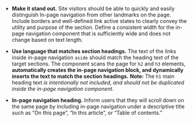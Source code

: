 - **Make it stand out.** Site visitors should be able to quickly and easily distinguish In-page navigation from other landmarks on the page. Include borders and well-defined link active states to clearly convey the utility and purpose of the section. Define a consistent width for the in-page navigation component that is sufficiently wide and does not change based on text length.

- **Use language that matches section headings.** The text of the links inside in-page navigation `aside` should match the heading text of the target sections. The component scans the page for `h2` and `h3` elements, **automatically creates the in-page navigation block, and dynamically inserts the text to match the section headings.** **Note:** The `h1` main heading text _is intentionally not included, and should not be duplicated inside the in-page navigation component_.

- **In-page navigation heading.** Inform users that they will scroll down on the same page by including in-page navigation under a descriptive title such as “On this page”, “In this article”, or  “Table of contents.”